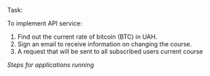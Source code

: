 Task:

To implement API service:
1. Find out the current rate of bitcoin (BTC) in UAH.
2. Sign an email to receive information on changing the course.
3. A request that will be sent to all subscribed users current course


*Steps for applications running*


